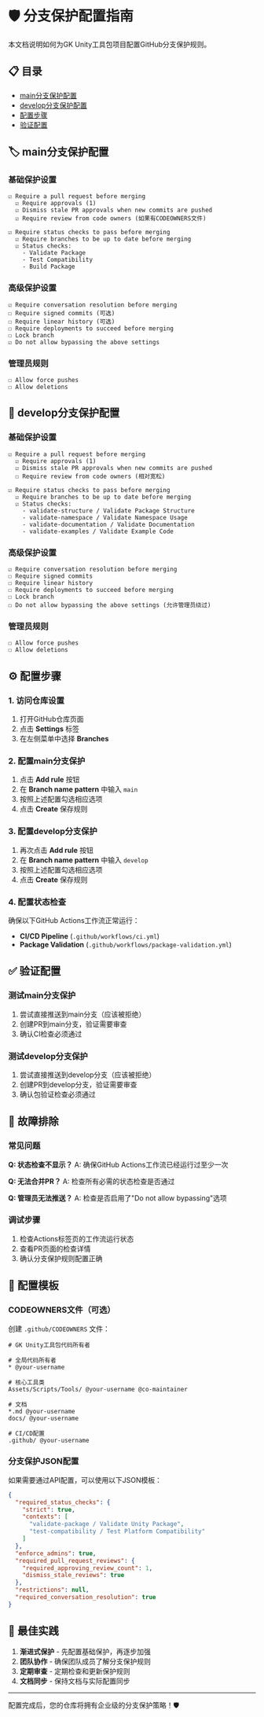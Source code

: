 # 🛡️ 分支保护配置指南

本文档说明如何为GK Unity工具包项目配置GitHub分支保护规则。

## 📋 目录

- [main分支保护配置](#main分支保护配置)
- [develop分支保护配置](#develop分支保护配置)
- [配置步骤](#配置步骤)
- [验证配置](#验证配置)

## 🏷️ main分支保护配置

### 基础保护设置

```
☑️ Require a pull request before merging
  ☑️ Require approvals (1)
  ☑️ Dismiss stale PR approvals when new commits are pushed
  ☑️ Require review from code owners (如果有CODEOWNERS文件)

☑️ Require status checks to pass before merging
  ☑️ Require branches to be up to date before merging
  ☑️ Status checks:
    - Validate Package
    - Test Compatibility
    - Build Package
```

### 高级保护设置

```
☑️ Require conversation resolution before merging
☐ Require signed commits (可选)
☐ Require linear history (可选)
☐ Require deployments to succeed before merging
☐ Lock branch
☑️ Do not allow bypassing the above settings
```

### 管理员规则

```
☐ Allow force pushes
☐ Allow deletions
```

## 🚧 develop分支保护配置

### 基础保护设置

```
☑️ Require a pull request before merging
  ☑️ Require approvals (1)
  ☑️ Dismiss stale PR approvals when new commits are pushed
  ☐ Require review from code owners (相对宽松)

☑️ Require status checks to pass before merging
  ☑️ Require branches to be up to date before merging
  ☑️ Status checks:
    - validate-structure / Validate Package Structure
    - validate-namespace / Validate Namespace Usage
    - validate-documentation / Validate Documentation
    - validate-examples / Validate Example Code
```

### 高级保护设置

```
☑️ Require conversation resolution before merging
☐ Require signed commits
☐ Require linear history
☐ Require deployments to succeed before merging
☐ Lock branch
☐ Do not allow bypassing the above settings (允许管理员绕过)
```

### 管理员规则

```
☐ Allow force pushes
☐ Allow deletions
```

## ⚙️ 配置步骤

### 1. 访问仓库设置

1. 打开GitHub仓库页面
2. 点击 **Settings** 标签
3. 在左侧菜单中选择 **Branches**

### 2. 配置main分支保护

1. 点击 **Add rule** 按钮
2. 在 **Branch name pattern** 中输入 `main`
3. 按照上述配置勾选相应选项
4. 点击 **Create** 保存规则

### 3. 配置develop分支保护

1. 再次点击 **Add rule** 按钮
2. 在 **Branch name pattern** 中输入 `develop`
3. 按照上述配置勾选相应选项
4. 点击 **Create** 保存规则

### 4. 配置状态检查

确保以下GitHub Actions工作流正常运行：

- **CI/CD Pipeline** (`.github/workflows/ci.yml`)
- **Package Validation** (`.github/workflows/package-validation.yml`)

## ✅ 验证配置

### 测试main分支保护

1. 尝试直接推送到main分支（应该被拒绝）
2. 创建PR到main分支，验证需要审查
3. 确认CI检查必须通过

### 测试develop分支保护

1. 尝试直接推送到develop分支（应该被拒绝）
2. 创建PR到develop分支，验证需要审查
3. 确认包验证检查必须通过

## 🔧 故障排除

### 常见问题

**Q: 状态检查不显示？**
A: 确保GitHub Actions工作流已经运行过至少一次

**Q: 无法合并PR？**
A: 检查所有必需的状态检查是否通过

**Q: 管理员无法推送？**
A: 检查是否启用了"Do not allow bypassing"选项

### 调试步骤

1. 检查Actions标签页的工作流运行状态
2. 查看PR页面的检查详情
3. 确认分支保护规则配置正确

## 📝 配置模板

### CODEOWNERS文件（可选）

创建 `.github/CODEOWNERS` 文件：

```
# GK Unity工具包代码所有者

# 全局代码所有者
* @your-username

# 核心工具类
Assets/Scripts/Tools/ @your-username @co-maintainer

# 文档
*.md @your-username
docs/ @your-username

# CI/CD配置
.github/ @your-username
```

### 分支保护JSON配置

如果需要通过API配置，可以使用以下JSON模板：

```json
{
  "required_status_checks": {
    "strict": true,
    "contexts": [
      "validate-package / Validate Unity Package",
      "test-compatibility / Test Platform Compatibility"
    ]
  },
  "enforce_admins": true,
  "required_pull_request_reviews": {
    "required_approving_review_count": 1,
    "dismiss_stale_reviews": true
  },
  "restrictions": null,
  "required_conversation_resolution": true
}
```

## 🎯 最佳实践

1. **渐进式保护** - 先配置基础保护，再逐步加强
2. **团队协作** - 确保团队成员了解分支保护规则
3. **定期审查** - 定期检查和更新保护规则
4. **文档同步** - 保持文档与实际配置同步

---

配置完成后，您的仓库将拥有企业级的分支保护策略！🛡️
